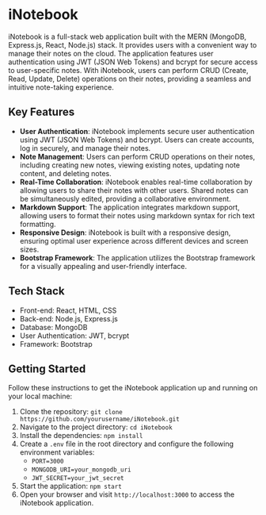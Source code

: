 # iNotebook

iNotebook is a full-stack web application built with the MERN (MongoDB, Express.js, React, Node.js) stack. It provides users with a convenient way to manage their notes on the cloud. The application features user authentication using JWT (JSON Web Tokens) and bcrypt for secure access to user-specific notes. With iNotebook, users can perform CRUD (Create, Read, Update, Delete) operations on their notes, providing a seamless and intuitive note-taking experience.

## Key Features

- **User Authentication**: iNotebook implements secure user authentication using JWT (JSON Web Tokens) and bcrypt. Users can create accounts, log in securely, and manage their notes.
- **Note Management**: Users can perform CRUD operations on their notes, including creating new notes, viewing existing notes, updating note content, and deleting notes.
- **Real-Time Collaboration**: iNotebook enables real-time collaboration by allowing users to share their notes with other users. Shared notes can be simultaneously edited, providing a collaborative environment.
- **Markdown Support**: The application integrates markdown support, allowing users to format their notes using markdown syntax for rich text formatting.
- **Responsive Design**: iNotebook is built with a responsive design, ensuring optimal user experience across different devices and screen sizes.
- **Bootstrap Framework**: The application utilizes the Bootstrap framework for a visually appealing and user-friendly interface.

## Tech Stack

- Front-end: React, HTML, CSS
- Back-end: Node.js, Express.js
- Database: MongoDB
- User Authentication: JWT, bcrypt
- Framework: Bootstrap

## Getting Started

Follow these instructions to get the iNotebook application up and running on your local machine:

1. Clone the repository: `git clone https://github.com/yourusername/iNotebook.git`
2. Navigate to the project directory: `cd iNotebook`
3. Install the dependencies: `npm install`
4. Create a `.env` file in the root directory and configure the following environment variables:
    - `PORT=3000`
    - `MONGODB_URI=your_mongodb_uri`
    - `JWT_SECRET=your_jwt_secret`
5. Start the application: `npm start`
6. Open your browser and visit `http://localhost:3000` to access the iNotebook application.

